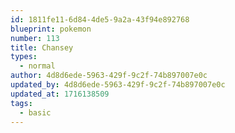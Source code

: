 ```yaml
---
id: 1811fe11-6d84-4de5-9a2a-43f94e892768
blueprint: pokemon
number: 113
title: Chansey
types:
  - normal
author: 4d8d6ede-5963-429f-9c2f-74b897007e0c
updated_by: 4d8d6ede-5963-429f-9c2f-74b897007e0c
updated_at: 1716138509
tags:
  - basic
---
```

